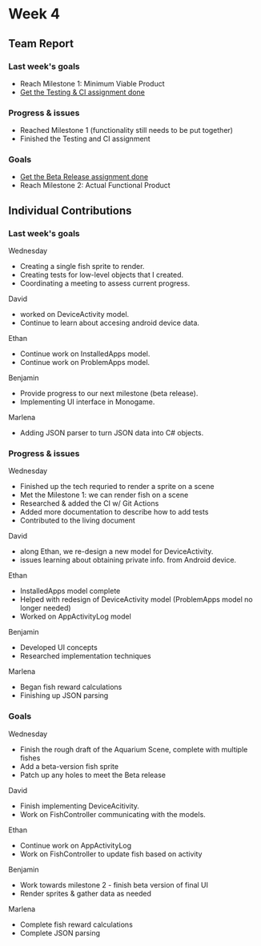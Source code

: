 # Week 4 #
## Team Report ##
### Last week's goals ###
- Reach Milestone 1: Minimum Viable Product
- [Get the Testing & CI assignment done](https://homes.cs.washington.edu/~rjust/courses/2021Spring/CSE403/project/project05.html)

### Progress & issues ###
- Reached Milestone 1 (functionality still needs to be put together)
- Finished the Testing and CI assignment

### Goals ###
- [Get the Beta Release assignment done](https://homes.cs.washington.edu/~rjust/courses/2021Spring/CSE403/project/project06.html)
- Reach Milestone 2: Actual Functional Product

## Individual Contributions
### Last week's goals ###
Wednesday
- Creating a single fish sprite to render.
- Creating tests for low-level objects that I created.
- Coordinating a meeting to assess current progress.

David
- worked on DeviceActivity model.
- Continue to learn about accesing android device data.

Ethan
- Continue work on InstalledApps model.
- Continue work on ProblemApps model.

Benjamin
- Provide progress to our next milestone (beta release).
- Implementing UI interface in Monogame.

Marlena
- Adding JSON parser to turn JSON data into C# objects.

### Progress & issues ###
Wednesday
- Finished up the tech requried to render a sprite on a scene
- Met the Milestone 1: we can render fish on a scene
- Researched & added the CI w/ Git Actions
- Added more documentation to describe how to add tests
- Contributed to the living document

David
- along Ethan, we re-design a new model for DeviceActivity.
- issues learning about obtaining private info. from Android device.

Ethan
- InstalledApps model complete
- Helped with redesign of DeviceActivity model (ProblemApps model no longer needed)
- Worked on AppActivityLog model

Benjamin
- Developed UI concepts
- Researched implementation techniques

Marlena
- Began fish reward calculations
- Finishing up JSON parsing


### Goals ###
Wednesday
- Finish the rough draft of the Aquarium Scene, complete with multiple fishes
- Add a beta-version fish sprite
- Patch up any holes to meet the Beta release

David
- Finish implementing DeviceAcitivity.
- Work on FishController communicating with the models.


Ethan
- Continue work on AppActivityLog
- Work on FishController to update fish based on activity

Benjamin
- Work towards milestone 2 - finish beta version of final UI
- Render sprites & gather data as needed

Marlena
- Complete fish reward calculations
- Complete JSON parsing
